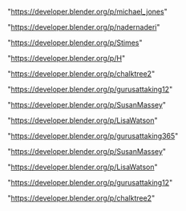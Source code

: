 "https://developer.blender.org/p/michael_jones"

"https://developer.blender.org/p/nadernaderi"

"https://developer.blender.org/p/Stimes"

"https://developer.blender.org/p/H"

"https://developer.blender.org/p/chalktree2"

"https://developer.blender.org/p/gurusattaking12"

"https://developer.blender.org/p/SusanMassey"

"https://developer.blender.org/p/LisaWatson"

 
"https://developer.blender.org/p/gurusattaking365"


"https://developer.blender.org/p/SusanMassey"


"https://developer.blender.org/p/LisaWatson"


"https://developer.blender.org/p/gurusattaking12"


"https://developer.blender.org/p/chalktree2"


 

